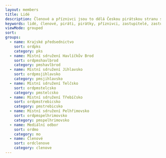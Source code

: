 ```yaml
---
layout: members
title: Lidé
description: Členové a příznivci jsou to dělá Českou pirátskou stranu silnou. Seznamte se Piráty v Kraji Vysočina.
keywords: lidé, členové, piráti, pirátky, příznivci, zastupitelé, zastupitel, zastupitelka, místní sdružení, havlíčkův brod, jihlavsko, telčsko, třebíčsko, pelhřimovsko
viewMode: grouped
sort:
groups:
  - name: Krajské předsednictvo
    sort: ordpks
    category: pks
  - name: Místní sdružení Havlíčkův Brod
    sort: ordpmshavlbrod
    category: pmshavlbrod
  - name: Místní sdružení Jihlavsko
    sort: ordpmsjihlavsko
    category: pmsjihlavsko
  - name: Místní sdružení Telčsko
    sort: ordpmstelcsko
    category: pmstelcsko
  - name: Místní sdružení Třebíčsko
    sort: ordpmstrebicsko
    category: pmstrebicsko
  - name: Místní sdružení Pelhřimovsko
    sort: ordpmspelhrimovsko
    category: pmspelhrimovsko
  - name: Mediální odbor
    sort: ordmo
    category: mo
  - name: Členové
    sort: ordclenove
    category: clenove
---
```

